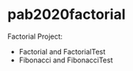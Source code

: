 # pab2020factorial

Factorial Project:
  * Factorial and FactorialTest
  * Fibonacci and FibonacciTest
